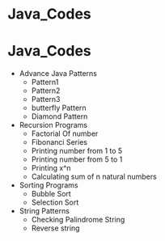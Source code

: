 # Java_Codes
# Java_Codes
* Advance Java Patterns
   - Pattern1
   - Pattern2
   - Pattern3
   - butterfly Pattern
   - Diamond Pattern
* Recursion Programs
   - Factorial Of number
   - Fibonanci Series
   - Printing number from 1 to 5
   - Printing number from 5 to 1
   - Printing x^n
   - Calculating sum of n natural numbers
* Sorting Programs 
   - Bubble Sort
   - Selection Sort
* String Patterns
   - Checking Palindrome String
   - Reverse string 
